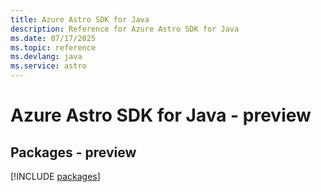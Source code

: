 ```yaml
---
title: Azure Astro SDK for Java
description: Reference for Azure Astro SDK for Java
ms.date: 07/17/2025
ms.topic: reference
ms.devlang: java
ms.service: astro
---
```

# Azure Astro SDK for Java - preview
## Packages - preview
[!INCLUDE [packages](astro-index.md)]